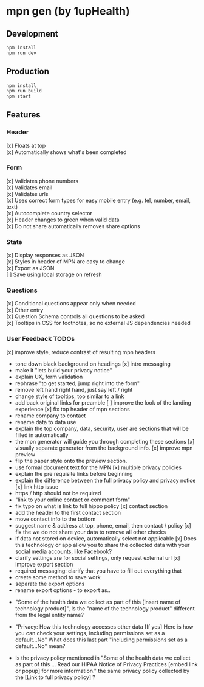 # mpn gen (by 1upHealth)

## Development
```
npm install
npm run dev
```

## Production
```
npm install
npm run build
npm start
```


## Features

### Header
[x] Floats at top  
[x] Automatically shows what's been completed  

### Form
[x] Validates phone numbers  
[x] Validates email  
[x] Validates urls  
[x] Uses correct form types for easy mobile entry (e.g. tel, number, email, text)  
[x] Autocomplete country selector  
[x] Header changes to green when valid data  
[x] Do not share automatically removes share options  

### State
[x] Display responses as JSON  
[x] Styles in header of MPN are easy to change  
[x] Export as JSON  
[ ] Save using local storage on refresh  


### Questions
[x] Conditional questions appear only when needed  
[x] Other entry  
[x] Question Schema controls all questions to be asked  
[x] Tooltips in CSS for footnotes, so no external JS dependencies needed

### User Feedback TODOs
[x] improve style, reduce contrast of resulting mpn headers
- tone down black background on headings
[x] intro messaging
- make it "lets build your privacy notice"
- explain UX, form validation
- rephrase "to get started, jump right into the form"
- remove left hand right hand, just say left / right
- change style of tooltips, too similar to a link
- add back original links for preamble 
[ ] improve the look of the landing experience
[x] fix top header of mpn sections
- rename company to contact
- rename data to data use
- explain the top company, data, security, user are sections that will be filled in automatically
- the mpn generator will guide you through completing these sections
[x] visually separate generator from the background info.
[x] improve mpn preview
- flip the paper style onto the preview section.
- use formal document text for the MPN
[x] multiple privacy policies
- explain the pre requisite links before beginning
- explain the difference between the full privacy policy and privacy notice
[x] link http issue
- https / http should not be required
- "link to your online contact or comment form"
- fix typo on what is link to full hippo policy
[x] contact section
- add the header to the first contact section
- move contact info to the bottom
- suggest name & address at top, phone, email, then contact / policy
[x] fix the we do not share your data to remove all other checks
- if data not stored on device, automatically select not applicable
[x] Does this technology or app allow you to share the collected data with your social media accounts, like Facebook?
- clarify settings are for social settings, only request external url
[x] improve export section
- required messaging: clarify that you have to fill out everything that 
- create some method to save work
- separate the export options
- rename export options - to export as..

* "Some of the health data we collect as part of this [insert name of technology product]", Is the "name of the technology product" different from the legal entity name?
* "Privacy: How this technology accesses other data
[If yes] Here is how you can check your settings,
including permissions set as a default...No"
What does this last part "including permissions set as a default...No" mean?

* Is the privacy policy mentioned in "Some of the health data we collect as part of this ... Read our HIPAA Notice of Privacy Practices [embed link or popup] for more information." the same privacy policy collected by the [Link to full privacy policy] ?
